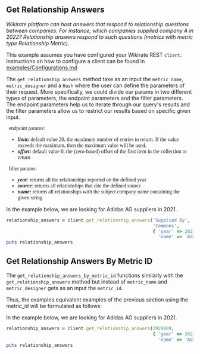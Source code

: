 ## Get Relationship Answers

_Wikirate platform can host answers that respond to relationship questions between companies. For instance, which
companies supplied company A in 2022? Relationship answers respond to such questions (metrics with metric type
Relationship Metric)._

This example assumes you have configured your Wikirate REST `client`. Instructions on how to configure a client can be
found in [examples/Configurations.md](https://github.com/wikirate/wikirate4ruby/blob/main/examples/Configuration.md)

The `get_relationship answers` method take as an input the `metric_name`, `metric_designer` and a `Hash` where the user
can define the parameters of their request. More specifically, we could divide our params in two different types of
parameters, the endpoint parameters and the filter parameters. The endpoint parameters help us to iterate through our
query's results and the filter parameters allow us to restrict our results based on specific given input.
<div style="font-family:'Source Code Pro'; font-size:14px; padding-left: 0.5em; padding-right: 0.5em;">
endpoint params:

- **_limit:_** default value 20, the maximum number of entries to return. If the value exceeds the maximum, then the
  maximum value will be used.
- **_offset:_** default value 0, the (zero-based) offset of the first item in the collection to return

filter params:

- **_year_**: returns all the relationships reported on the defined year
- **_source_**: returns all relationships that cite the defined source
- **_name:_** returns all relationships with the subject company name containing the given string

</div>

In the example below, we are looking for Adidas AG suppliers in 2021.

```ruby
relationship_answers = client.get_relationship_answers('Supplied By',
                                                       'Commons',
                                                       { 'year' => 2021,
                                                         'name' => 'Adidas AG' })
puts relationship_answers
```

## Get Relationship Answers By Metric ID

The `get_relationship_answers_by_metric_id` functions similarly with the `get_relationship_answers` method but instead
of `metric_name` and `metric_designer` gets as an input the `metric_id`.

Thus, the examples equivalent examples of the previous section using the metric_id will be formulated as follows:

In the example below, we are looking for Adidas AG suppliers in 2021.

```ruby
relationship_answers = client.get_relationship_answers(2929009,
                                                       { 'year' => 2021,
                                                         'name' => 'Adidas AG' })
puts relationship_answers
```
